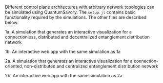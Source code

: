 Different control plane architectures with arbitrary network topologies can be simulated using QuantumSavory. The `setup.jl` contains basic functionality required by the simulations. The other files are described below:

1a. A simulation that generates an interactive visualization for a connectionless, distributed and decentralized entanglement distribution network

1b. An interactive web app with the same simulation as 1a

2a. A simulation that generates an interactive visualization for a connection-oriented, non-distributed and centralized entanglement distribution network

2b. An interactive web app with the same simulation as 2a